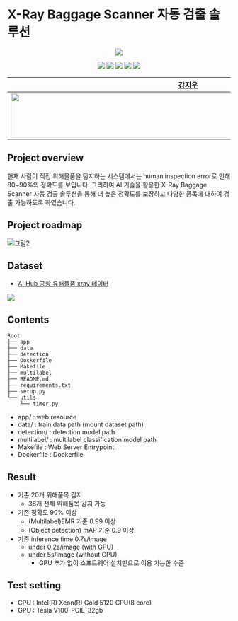 

# X-Ray Baggage Scanner 자동 검출 솔루션
<p align="center"><img src="https://user-images.githubusercontent.com/55044675/146106205-337bca43-eefc-4822-9d6b-c467214ca20d.png"></p>

<p align="center">
  <img src="https://img.shields.io/badge/Python-3766AB?style=flat-square&logo=Python&logoColor=white"/></a>
  <img src="https://img.shields.io/badge/PyTorch-EE4C2C?style=flat-square&logo=PyTorch&logoColor=white"/></a>
  <img src="https://img.shields.io/badge/PyTorch Lightning-792EE5?style=flat-square&logo=PyTorch Lightning&logoColor=white"/></a>
  <img src="https://img.shields.io/badge/Streamlit-FF4B4B?style=flat-square&logo=Streamlit&logoColor=white"/></a>
  <img src="https://img.shields.io/badge/FastAPI-009688?style=flat-square&logo=FastAPI&logoColor=white"/></a>
</p>

| [강지우](https://github.com/jiwoo0212) | [곽지윤](https://github.com/kwakjeeyoon) | [서지유](https://github.com/JiyouSeo) | [송나은](https://github.com/sne12345) | [오재환](https://github.com/jaehwan-AI) | [이준혁](https://github.com/kmouleejunhyuk) | [전경재](https://github.com/ppskj178) |
| :-: | :-: | :-: | :-: | :-: | :-: | :-: |
| <img src="https://user-images.githubusercontent.com/68782183/146319428-ea9b3554-53d3-46e3-aa41-a0a07660fbab.png" width=800 height=100> | <img src="https://user-images.githubusercontent.com/68782183/146319494-b789dff2-a2c4-49a1-a3f0-29eb5e3f3cf7.png" width=800 height=100> | <img src="https://avatars.githubusercontent.com/u/61641072?v=4" width=800 height=100> | <img src="https://user-images.githubusercontent.com/68782183/138638320-19b24d42-6014-4042-b443-cbeb50251cfd.jpg" width=800 height=100> | <img src="https://user-images.githubusercontent.com/68782183/138295480-ca0169cd-5c40-44ae-b222-d74d9cc4bc82.jpg" width=800 height=100> | <img src="https://user-images.githubusercontent.com/68782183/146321291-46ede634-7371-4d3e-9ccd-0932ad3fee7b.png" width=800 height=100> | <img src="https://user-images.githubusercontent.com/20790778/138396418-b669cbed-40b0-45eb-9f60-7167cae739b7.png" width=800 height=100> | |


## Project overview
현재 사람이 직접 위해물품을 탐지하는 시스템에서는 human inspection error로 인해 80~90%의 정확도를 보입니다. 그리하여 AI 기술을 활용한 X-Ray Baggage Scanner 자동 검출 솔루션을 통해 더 높은 정확도를 보장하고 다양한 품목에 대하여 검출 가능하도록 하였습니다. 

## Project roadmap
![그림2](https://user-images.githubusercontent.com/49234207/147053477-26a6edd2-5ba4-45cf-bab2-f5290ca34286.png)




## Dataset 
- [AI Hub 공항 유해물품 xray 데이터](https://aihub.or.kr/aidata/33)
<img src="https://aihub.or.kr/sites/default/files/inline-images/%EB%8C%80%ED%91%9C%EB%8F%84%EB%A9%B4_1.png">


## Contents
```
Root
├── app
├── data
├── detection
├── Dockerfile
├── Makefile
├── multilabel
├── README.md
├── requirements.txt
├── setup.py
└── utils
    └── timer.py
```
- app/ : web resource
- data/ : train data path (mount dataset path)
- detection/ : detection model path
- multilabel/ : multilabel classification model path
- Makefile : Web Server Entrypoint
- Dockerfile : Dockerfile 


## Result
- 기존 20개 위해품목 감지
  - 38개 전체 위해품목 감지 가능
- 기존 정확도 90% 이상 
  - (Multilabel)EMR 기준 0.99 이상 
  - (Object detection) mAP 기준 0.9 이상
- 기존 inference time 0.7s/image
  - under 0.2s/image (with GPU)
  - under 5s/image (without GPU)
    - GPU 추가 없이 소프트웨어 설치만으로 이용 가능한 수준


## Test setting
- CPU : Intel(R) Xeon(R) Gold 5120 CPU(8 core)
- GPU : Tesla V100-PCIE-32gb
